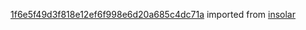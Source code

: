 [1f6e5f49d3f818e12ef6f998e6d20a685c4dc71a](https://github.com/insolar/insolar/commit/1f6e5f49d3f818e12ef6f998e6d20a685c4dc71a) imported from [insolar](https://github.com/insolar/insolar)
